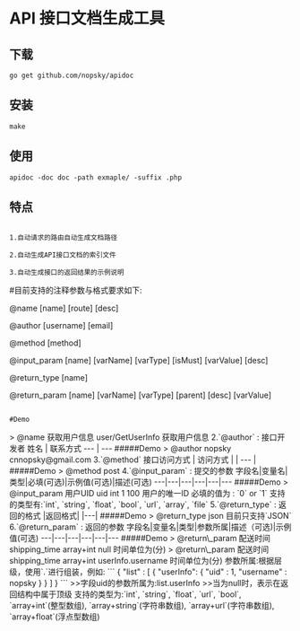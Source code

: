 # API 接口文档生成工具

## 下载

```
go get github.com/nopsky/apidoc
```

## 安装
```	
make
```

## 使用

```
apidoc -doc doc -path exmaple/ -suffix .php
```

## 特点
```

1.自动请求的路由自动生成文档路径

2.自动生成API接口文档的索引文件

3.自动生成接口的返回结果的示例说明

```

#目前支持的注释参数与格式要求如下:


@name [name] [route] [desc]

@author [username] [email]

@method [method]
	
@input_param [name] [varName] [varType] [isMust] [varValue] [desc]

@return_type [name]

@return_param [name] [varName] [varType] [parent] [desc] [varValue]
	
```

#Demo

```
<?php
namespace App\Http\Controllers\Shop\V1;
use App\Http\Controllers\Controller;

class ConfigController extends Controller {
	/**
	 * @name 获取配送时间和配送范围可选列表 Shop/V1/config
	 * @author nopsky cnnopsky@gmail.com
	 * @method get
	 * @return_type json
	 * @return_param 配送范围 shipment array+int
	 * @return_param 配送时间 shipping_time array+int null 单位为分
	 */
	public function config() {
		//code....
	}
}

```

1.`@name` : 用来描述方法的名称等

方法名称|请求方法URI|方法说明(可选)
---|---|---

#####Demo
> 
> @name 获取用户信息 user/GetUserInfo 获取用户信息
	

2.`@author` : 接口开发者

姓名 | 联系方式
--- | ---
#####Demo
> @author nopsky cnnopsky@gmail.com

3.`@method` 接口访问方式

| 访问方式 |
| --- |
#####Demo
> @method post

4.`@input_param` : 提交的参数

字段名|变量名|类型|必填(可选)|示例值(可选)|描述(可选)
---|---|---|---|---|---
#####Demo
> @input_param 用户UID uid int 1 100 用户的唯一ID

必填的值为 : `0` or `1`

支持的类型有:`int`, `string`, `float`, `bool`, `url`, `array`, `file`

5.`@return_type` : 返回的格式

|返回格式|
|---|
#####Demo
> @return_type json

目前只支持`JSON`

6.`@return_param` : 返回的参数

字段名|变量名|类型|参数所属|描述（可选)|示例值(可选)
---|---|---|---|---|---

#####Demo
> @return\_param 配送时间 shipping_time array+int null 时间单位为(分)

> @return\_param 配送时间 shipping_time array+int userInfo.username 时间单位为(分)

参数所属:根据层级，使用`.`进行组装，例如:

```
{
	"list" : [
		{
			"userInfo": {
				"uid" : 1,
				"username" : nopsky
			}
		}	
	]

}
```
>>字段uid的参数所属为:list.userInfo

>>当为null时，表示在返回结构中属于顶级

支持的类型为:`int`, `string`, `float`, `url`, `bool`, `array+int`(整型数组), `array+string`(字符串数组), `array+url`(字符串数组), `array+float`(浮点型数组)